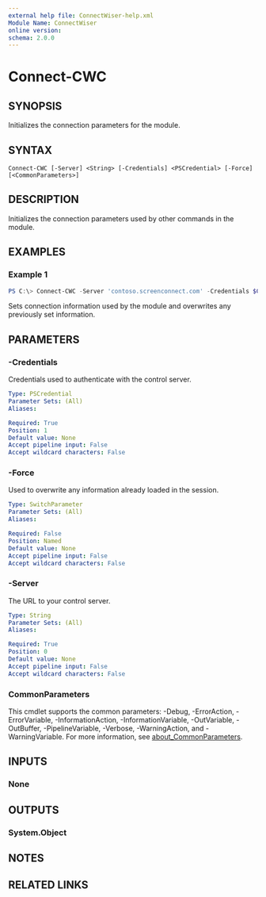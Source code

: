 ```yaml
---
external help file: ConnectWiser-help.xml
Module Name: ConnectWiser
online version:
schema: 2.0.0
---
```


# Connect-CWC

## SYNOPSIS
Initializes the connection parameters for the module.

## SYNTAX

```
Connect-CWC [-Server] <String> [-Credentials] <PSCredential> [-Force] [<CommonParameters>]
```

## DESCRIPTION
Initializes the connection parameters used by other commands in the module.

## EXAMPLES

### Example 1
```powershell
PS C:\> Connect-CWC -Server 'contoso.screenconnect.com' -Credentials $Credentials -Force
```

Sets connection information used by the module and overwrites any previously set information.

## PARAMETERS

### -Credentials
Credentials used to authenticate with the control server.

```yaml
Type: PSCredential
Parameter Sets: (All)
Aliases:

Required: True
Position: 1
Default value: None
Accept pipeline input: False
Accept wildcard characters: False
```

### -Force
Used to overwrite any information already loaded in the session.

```yaml
Type: SwitchParameter
Parameter Sets: (All)
Aliases:

Required: False
Position: Named
Default value: None
Accept pipeline input: False
Accept wildcard characters: False
```

### -Server
The URL to your control server.

```yaml
Type: String
Parameter Sets: (All)
Aliases:

Required: True
Position: 0
Default value: None
Accept pipeline input: False
Accept wildcard characters: False
```

### CommonParameters
This cmdlet supports the common parameters: -Debug, -ErrorAction, -ErrorVariable, -InformationAction, -InformationVariable, -OutVariable, -OutBuffer, -PipelineVariable, -Verbose, -WarningAction, and -WarningVariable. For more information, see [about_CommonParameters](http://go.microsoft.com/fwlink/?LinkID=113216).

## INPUTS

### None
## OUTPUTS

### System.Object
## NOTES

## RELATED LINKS
